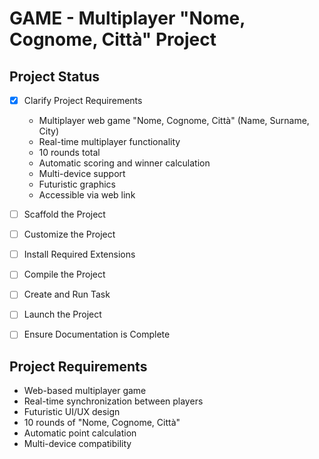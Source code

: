 # GAME - Multiplayer "Nome, Cognome, Città" Project

## Project Status

- [x] Clarify Project Requirements
  - Multiplayer web game "Nome, Cognome, Città" (Name, Surname, City)
  - Real-time multiplayer functionality
  - 10 rounds total
  - Automatic scoring and winner calculation
  - Multi-device support
  - Futuristic graphics
  - Accessible via web link

- [ ] Scaffold the Project
- [ ] Customize the Project  
- [ ] Install Required Extensions
- [ ] Compile the Project
- [ ] Create and Run Task
- [ ] Launch the Project
- [ ] Ensure Documentation is Complete

## Project Requirements
- Web-based multiplayer game
- Real-time synchronization between players
- Futuristic UI/UX design
- 10 rounds of "Nome, Cognome, Città"
- Automatic point calculation
- Multi-device compatibility
